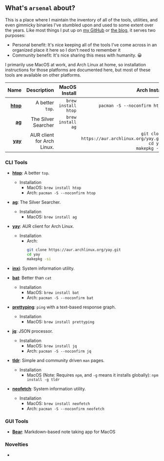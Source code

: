 ## What's `arsenal` about?

This is a place where I maintain the inventory of all of the tools, utilities, and even gimmicky binaries I've stumbled upon and used to some extent over the years. Like most things I put up on [my GitHub](https://github.com/michaeljsmalley) or [the blog](www.smalleycreative.com), it serves two purposes:

* Personal benefit: It's nice keeping all of the tools I've come across in an organized place it here so I don't need to remember it
* Community benefit: It's nice sharing this mess with humanity. 😀

I primarily use MacOS at work, and Arch Linux at home, so installation instructions for those platforms are documented here, but most of these tools are available on other platforms.

| Name  	                                                      | Description  	           | MacOS Install  	      | Arch Install                                                              | Notes        |
|--:                                                                  |--:	                   |--:	                      |--:	                                                                  |--:	         |
| **[htop](https://github.com/hishamhm/htop)**  	              | A better `top`.  	   | ```brew install htop```  | ```pacman -S --noconfirm htop```                                          |              |
| **[ag](https://github.com/ggreer/the_silver_searcher)**  	      | The Silver Searcher        | ```brew install ag```    |                                                                           |              |
| **[yay](https://github.com/Jguer/yay)**                             | AUR client for Arch Linux. |                          |`git clone https://aur.archlinux.org/yay.git`<br>`cd yay`<br>`makepkg -si` |              |

### CLI Tools

* **[htop](https://github.com/hishamhm/htop)**: A better `top`.
    * Installation
        * MacOS: `brew install htop`
        * Arch: `pacman -S --noconfirm htop`

* **[ag](https://github.com/ggreer/the_silver_searcher)**: The Silver Searcher.
    * Installation
        * MacOS: `brew install ag`

* **[yay](https://github.com/Jguer/yay)**: AUR client for Arch Linux.
    * Installation
        * Arch:
            ```bash
            git clone https://aur.archlinux.org/yay.git
            cd yay
            makepkg -si
            ```

* **[inxi](https://github.com/smxi/inxi)**: System information utility.

* **[bat](https://github.com/sharkdp/bat)**: Better than `cat` 
    * Installation
        * MacOS: `brew install bat`
        * Arch: `pacman -S --noconfirm bat`

* **[prettyping](https://github.com/denilsonsa/prettyping)**: `ping` with a text-based response graph.
    * Installation
        * MacOS: `brew install prettyping`

* **[jq](https://stedolan.github.io/jq/)**: JSON processor.
    * Installation
        * MacOS: `brew install jq`
        * Arch: `pacman -S --noconfirm jq`

* **[tldr](https://tldr.sh/)**: Simple and community driven `man` pages.
    * Installation
        * MacOS (Note: Requires `npm`, and `-g` means it installs globally): `npm install -g tldr`

* **[neofetch](https://github.com/dylanaraps/neofetch)**: System information utility.
    * Installation
        * MacOS: `brew install neofetch`
        * Arch: `pacman -S --noconfirm neofetch`

### GUI Tools

* **[Bear](http://www.bear-writer.com/)**: Markdown-based note taking app for MacOS
### Novelties

* 
